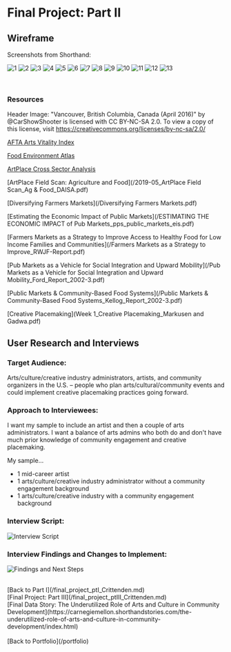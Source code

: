 <h1>Final Project: Part II</h1>

<h2>Wireframe</h2>

Screenshots from Shorthand:

![1](/1.PNG)
![2](/2.PNG)
![3](/3.PNG)
![4](/4.PNG)
![5](/5.PNG)
![6](/6.PNG)
![7](/Inked6_LI.jpg)
![8](/Inked7_LI.jpg)
![9](/Inked8_LI.jpg)
![10](/10.PNG)
![11](/11.PNG)
![12](/12.PNG)
![13](/13.PNG)

<br>

<h3>Resources</h3>

Header Image: "Vancouver, British Columbia, Canada (April 2016)" by @CarShowShooter is licensed with CC BY-NC-SA 2.0. To view a copy of this license, visit https://creativecommons.org/licenses/by-nc-sa/2.0/

[AFTA Arts Vitality Index](/36984-0001-Data.xlsx)

[Food Environment Atlas](/FoodEnvironmentAtlas.xls)

[ArtPlace Cross Sector Analysis](/2020-12_ArtPlace-Cross-Sector-Analysis_FINAL.xlsx)

[ArtPlace Field Scan: Agriculture and Food](/2019-05_ArtPlace Field Scan_Ag & Food_DAISA.pdf)

[Diversifying Farmers Markets](/Diversifying Farmers Markets.pdf)

[Estimating the Economic Impact of Public Markets](/ESTIMATING THE ECONOMIC IMPACT of Pub Markets_pps_public_markets_eis.pdf)

[Farmers Markets as a Strategy to Improve Access to Healthy Food for Low Income Families and Communities](/Farmers Markets as a Strategy to Improve_RWJF-Report.pdf)

[Pub Markets as a Vehicle for Social Integration and Upward Mobility](/Pub Markets as a Vehicle for Social Integration and Upward Mobility_Ford_Report_2002-3.pdf)

[Public Markets & Community-Based Food Systems](/Public Markets & Community-Based Food Systems_Kellog_Report_2002-3.pdf)

[Creative Placemaking](Week 1_Creative Placemaking_Markusen and Gadwa.pdf)


<h2>User Research and Interviews</h2>

<h3>Target Audience:</h3>

Arts/culture/creative industry administrators, artists, and community organizers in the U.S. – people who plan arts/cultural/community events and could implement creative placemaking practices going forward. 

<h3>Approach to Interviewees:</h3>

I want my sample to include an artist and then a couple of arts administrators. I want a balance of arts admins who both do and don't have much prior knowledge of community engagement and creative placemaking. 

My sample...
- 1 mid-career artist
- 1 arts/culture/creative industry administrator without a community engagement background
- 1 arts/culture/creative industry with a community engagement background 

<h3>Interview Script:</h3>

![Interview Script](/interview_script.PNG)


<h3>Interview Findings and Changes to Implement:</h3>

![Findings and Next Steps](/Findings.PNG)

<br>
[Back to Part I](/final_project_ptI_Crittenden.md)
<br>
[Final Project: Part III](/final_project_ptIII_Crittenden.md)
<br>
[Final Data Story: The Underutilized Role of Arts and Culture in Community Development](https://carnegiemellon.shorthandstories.com/the-underutilized-role-of-arts-and-culture-in-community-development/index.html)
<br>
<br>
[Back to Portfolio](/portfolio)
